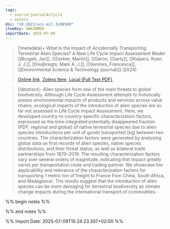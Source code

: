 ```yaml
---
tags:
  - source/journalArticle
  - zotero
doi: "10.1021/acs.est.3c08500"
itemKey: SWK2WMQ9
importDate: 2025-07-09
---
```

>[!metadata]+
> What Is the Impact of Accidentally Transporting Terrestrial Alien Species? A New Life Cycle Impact Assessment Model
> [[Borgelt, Jan]], [[Dorber, Martin]], [[Géron, Charly]], [[Kuipers, Koen J. J.]], [[Huijbregts, Mark A. J.]], [[Verones, Francesca]], 
> [[Environmental Science & Technology (journal)]] (2024)
> 
> [Online link](https://doi.org/10.1021/acs.est.3c08500), [Zotero Item](zotero://select/library/items/SWK2WMQ9), [Local (Full Text PDF)](file://C:/Users/aburg/Documents/references/zotero/storage/VLWTQES6/Borgelt2024_WhatImpact.pdf), 

>[!abstract]-
>Alien species form one of the main threats to global biodiversity. Although Life Cycle Assessment attempts to holistically assess environmental impacts of products and services across value chains, ecological impacts of the introduction of alien species are so far not assessed in Life Cycle Impact Assessment. Here, we developed country-to-country-specific characterization factors, expressed as the time-integrated potentially disappeared fraction (PDF; regional and global) of native terrestrial species due to alien species introductions per unit of goods transported [kg] between two countries. The characterization factors were generated by analyzing global data on first records of alien species, native species distributions, and their threat status, as well as bilateral trade partnerships from 1870–2019. The resulting characterization factors vary over several orders of magnitude, indicating that impact greatly varies per transportation route and trading partner. We showcase the applicability and relevance of the characterization factors for transporting 1 metric ton of freight to France from China, South Africa, and Madagascar. The results suggest that the introduction of alien species can be more damaging for terrestrial biodiversity as climate change impacts during the international transport of commodities.

%% begin notes %%

%% end notes %%

%% Import Date: 2025-07-09T15:24:23.307+02:00 %%
